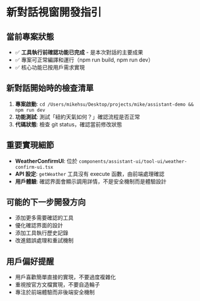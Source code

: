 # 新對話視窗開發指引

## 當前專案狀態
- ✅ **工具執行前確認功能已完成** - 是本次對話的主要成果
- ✅ 專案可正常編譯和運行（npm run build, npm run dev）
- ✅ 核心功能已按用戶需求實現

## 新對話開始時的檢查清單
1. **專案啟動**: `cd /Users/mikehsu/Desktop/projects/mike/assistant-demo && npm run dev`
2. **功能測試**: 測試「紐約天氣如何？」確認流程是否正常
3. **代碼狀態**: 檢查 git status，確認當前修改狀態

## 重要實現細節
- **WeatherConfirmUI**: 位於 `components/assistant-ui/tool-ui/weather-confirm-ui.tsx`
- **API 設定**: `getWeather` 工具沒有 execute 函數，由前端處理確認
- **用戶體驗**: 確認界面會顯示調用詳情，不是安全機制而是體驗設計

## 可能的下一步開發方向
- 添加更多需要確認的工具
- 優化確認界面的設計
- 添加工具執行歷史記錄
- 改進錯誤處理和重試機制

## 用戶偏好提醒
- 用戶喜歡簡單直接的實現，不要過度複雜化
- 重視按官方文檔實現，不要自造輪子
- 專注於前端體驗而非後端安全機制